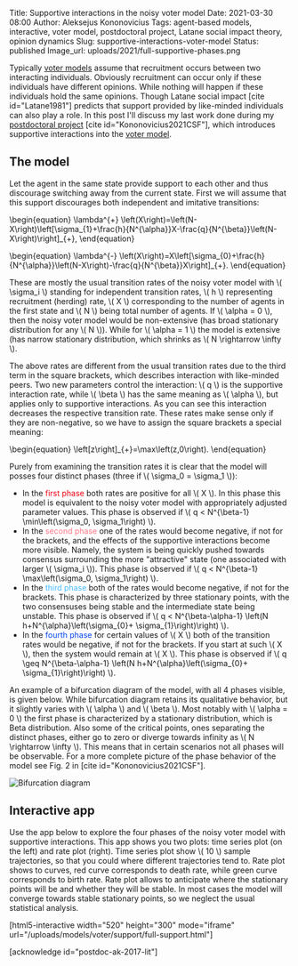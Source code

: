 Title: Supportive interactions in the noisy voter model
Date: 2021-03-30 08:00
Author: Aleksejus Kononovicius
Tags: agent-based models, interactive, voter model, postdoctoral project, Latane social impact theory, opinion dynamics
Slug: supportive-interactions-voter-model
Status: published
Image_url: uploads/2021/full-supportive-phases.png

Typically [voter models](/tag/voter-model/) assume that recruitment occurs
between two interacting individuals. Obviously recruitment can occur only if
these individuals have different opinions. While nothing will happen if
these individuals hold the same opinions. Though Latane social impact
[cite id="Latane1981"] predicts that support provided by like-minded
individuals can also play a role. In this post I'll discuss my last work done
during my [postdoctoral project](/tag/postdoctoral-project/)
[cite id="Kononovicius2021CSF"], which introduces supportive interactions
into the [voter model](/tag/voter-model/).
<!--more-->

## The model

Let the agent in the same state provide support to each other and thus
discourage switching away from the current state. First we will assume that
this support discourages both independent and imitative transitions:

\begin{equation}
    \lambda^{+} \left(X\right)=\left(N-X\right)\left[\sigma\_{1}+\frac{h}{N^{\alpha}}X-\frac{q}{N^{\beta}}\left(N-X\right)\right]\_{+},
\end{equation}

\begin{equation}
    \lambda^{-} \left(X\right)=X\left[\sigma\_{0}+\frac{h}{N^{\alpha}}\left(N-X\right)-\frac{q}{N^{\beta}}X\right]\_{+}.
\end{equation}

These are mostly the usual transition rates of the noisy voter model with
\\\( \sigma\_i \\\) standing for independent transition rates, \\\( h \\\)
representing recruitment (herding) rate, \\\( X \\\) corresponding to the
number of agents in the first state and \\\( N \\\) being total number of
agents. If \\\( \alpha = 0 \\\), then the noisy voter model would be
non-extensive (has broad stationary distribution for any \\\( N \\\)). While
for \\\( \alpha = 1 \\\) the model is extensive (has narrow stationary
distribution, which shrinks as \\\( N \rightarrow \infty \\\).

The above rates are different from the usual transition rates due to the
third term in the square brackets, which describes interaction with
like-minded peers. Two new parameters control the interaction: \\\( q \\\)
is the supportive interaction rate, while \\\( \beta \\\) has the same
meaning as \\\( \alpha \\\), but applies only to supportive interactions.
As you can see this interaction decreases the respective transition rate.
These rates make sense only if they are non-negative, so we have to assign
the square brackets a special meaning:

\begin{equation}
    \left[z\right]\_{+}=\max\left(z,0\right).
\end{equation}

Purely from examining the transition rates it is clear that the model will
posses four distinct phases (three if \\\( \sigma\_0 = \sigma\_1 \\\)):

* In the <span style="color: #ee0011">first phase</span> both rates are
positive for all \\\( X \\\). In this phase this model is equivalent to the
noisy voter model with appropriately adjusted parameter values. This phase is
observed if \\\( q < N^{\beta-1} \min\left(\sigma\_0, \sigma\_1\right) \\\).
* In the <span style="color: #ff7788">second phase</span> one of the rates
would become negative, if not for the brackets, and the effects of the
supportive interactions become more visible. Namely, the system is being
quickly pushed towards consensus surrounding the more "attractive" state
(one associated with larger \\\( \sigma\_i \\\)). This phase is observed if
\\\( q < N^{\beta-1} \max\left(\sigma\_0, \sigma\_1\right) \\\).
* In the <span style="color: #44bbff">third phase</span> both of the rates
would become negative, if not for the brackets. This phase is characterized
by three stationary points, with the two consensuses being stable and the
intermediate state being unstable. This phase is observed if
\\\( q < N^{\beta-\alpha-1} \left(N h+N^{\alpha}\left(\sigma\_{0}+
\sigma\_{1}\right)\right) \\\).
* In the <span style="color: #0044ee">fourth phase</span> for certain values
of \\\( X \\\) both of the transition rates would be negative, if not for the
brackets. If you start at such \\\( X \\\), then the system would remain at
\\\( X \\\). This phase is observed if
\\\( q \geq N^{\beta-\alpha-1} \left(N h+N^{\alpha}\left(\sigma\_{0}+
\sigma\_{1}\right)\right) \\\).

An example of a bifurcation diagram of the model, with all 4 phases
visible, is given below. While bifurcation diagram retains its qualitative
behavior, but it slightly varies with \\\( \alpha \\\) and \\\( \beta \\\).
Most notably with \\\( \alpha = 0 \\\) the first phase is characterized by a
stationary distribution, which is Beta distribution. Also some of the critical
points, ones separating the distinct phases, either go to zero or diverge
towards infinity as \\\( N \rightarrow \infty \\\). This means that in
certain scenarios not all phases will be observable. For a more complete
picture of the phase behavior of the model see Fig. 2 in
[cite id="Kononovicius2021CSF"].

![Bifurcation diagram]({static}/uploads/2021/full-supportive-phases.png "Bifurcation diagram of the model with α=β=1 (corresponds to Fig. 2 (a) from
the article).")

## Interactive app

Use the app below to explore the four phases of the noisy voter model with
supportive interactions. This app shows you two plots: time series plot
(on the left) and rate plot (right). Time series plot show \\\( 10 \\\)
sample trajectories, so that you could where different trajectories tend to.
Rate plot shows to curves, red curve corresponds to death rate, while green
curve corresponds to birth rate. Rate plot allows to anticipate where the
stationary points will be and whether they will be stable. In most cases the
model will converge towards stable stationary points, so we neglect the usual
statistical analysis.

[html5-interactive width="520" height="300" mode="iframe"
url="/uploads/models/voter/support/full-support.html"]

[acknowledge id="postdoc-ak-2017-lit"]

